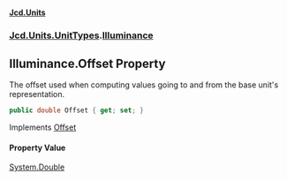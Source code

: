 #### [Jcd.Units](index.md 'index')
### [Jcd.Units.UnitTypes](Jcd.Units.UnitTypes.md 'Jcd.Units.UnitTypes').[Illuminance](Jcd.Units.UnitTypes.Illuminance.md 'Jcd.Units.UnitTypes.Illuminance')

## Illuminance.Offset Property

The offset used when computing values going to and from the base unit's representation.

```csharp
public double Offset { get; set; }
```

Implements [Offset](https://docs.microsoft.com/en-us/dotnet/api/Jcd.Units.IUnitOfMeasure-1.Offset 'Jcd.Units.IUnitOfMeasure`1.Offset')

#### Property Value
[System.Double](https://docs.microsoft.com/en-us/dotnet/api/System.Double 'System.Double')